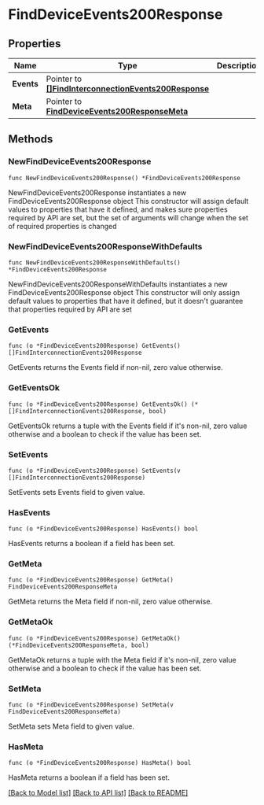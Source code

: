# FindDeviceEvents200Response

## Properties

Name | Type | Description | Notes
------------ | ------------- | ------------- | -------------
**Events** | Pointer to [**[]FindInterconnectionEvents200Response**](FindInterconnectionEvents200Response.md) |  | [optional] 
**Meta** | Pointer to [**FindDeviceEvents200ResponseMeta**](FindDeviceEvents200ResponseMeta.md) |  | [optional] 

## Methods

### NewFindDeviceEvents200Response

`func NewFindDeviceEvents200Response() *FindDeviceEvents200Response`

NewFindDeviceEvents200Response instantiates a new FindDeviceEvents200Response object
This constructor will assign default values to properties that have it defined,
and makes sure properties required by API are set, but the set of arguments
will change when the set of required properties is changed

### NewFindDeviceEvents200ResponseWithDefaults

`func NewFindDeviceEvents200ResponseWithDefaults() *FindDeviceEvents200Response`

NewFindDeviceEvents200ResponseWithDefaults instantiates a new FindDeviceEvents200Response object
This constructor will only assign default values to properties that have it defined,
but it doesn't guarantee that properties required by API are set

### GetEvents

`func (o *FindDeviceEvents200Response) GetEvents() []FindInterconnectionEvents200Response`

GetEvents returns the Events field if non-nil, zero value otherwise.

### GetEventsOk

`func (o *FindDeviceEvents200Response) GetEventsOk() (*[]FindInterconnectionEvents200Response, bool)`

GetEventsOk returns a tuple with the Events field if it's non-nil, zero value otherwise
and a boolean to check if the value has been set.

### SetEvents

`func (o *FindDeviceEvents200Response) SetEvents(v []FindInterconnectionEvents200Response)`

SetEvents sets Events field to given value.

### HasEvents

`func (o *FindDeviceEvents200Response) HasEvents() bool`

HasEvents returns a boolean if a field has been set.

### GetMeta

`func (o *FindDeviceEvents200Response) GetMeta() FindDeviceEvents200ResponseMeta`

GetMeta returns the Meta field if non-nil, zero value otherwise.

### GetMetaOk

`func (o *FindDeviceEvents200Response) GetMetaOk() (*FindDeviceEvents200ResponseMeta, bool)`

GetMetaOk returns a tuple with the Meta field if it's non-nil, zero value otherwise
and a boolean to check if the value has been set.

### SetMeta

`func (o *FindDeviceEvents200Response) SetMeta(v FindDeviceEvents200ResponseMeta)`

SetMeta sets Meta field to given value.

### HasMeta

`func (o *FindDeviceEvents200Response) HasMeta() bool`

HasMeta returns a boolean if a field has been set.


[[Back to Model list]](../README.md#documentation-for-models) [[Back to API list]](../README.md#documentation-for-api-endpoints) [[Back to README]](../README.md)


